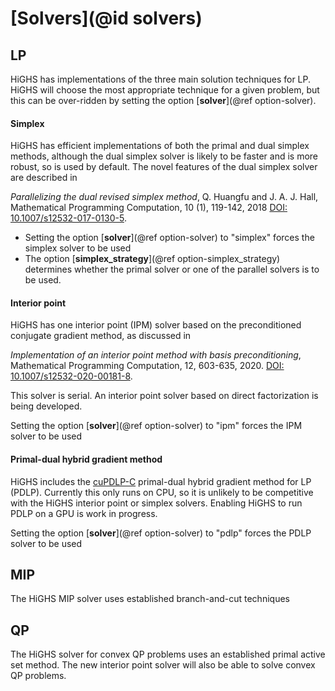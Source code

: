 # [Solvers](@id solvers)

## LP

HiGHS has implementations of the three main solution techniques for
LP. HiGHS will choose the most appropriate technique for a given
problem, but this can be over-ridden by setting the option
[__solver__](@ref option-solver).

#### Simplex

HiGHS has efficient implementations of both the primal and dual
simplex methods, although the dual simplex solver is likely to be
faster and is more robust, so is used by default. The novel features
of the dual simplex solver are described in

_Parallelizing the dual revised simplex method_, Q. Huangfu and
J. A. J. Hall, Mathematical Programming Computation, 10 (1), 119-142,
2018 [DOI:
10.1007/s12532-017-0130-5](https://link.springer.com/article/10.1007/s12532-017-0130-5).

* Setting the option [__solver__](@ref option-solver) to "simplex" forces the simplex solver to be used
* The option [__simplex\_strategy__](@ref option-simplex_strategy)
determines whether the primal solver or one of the parallel solvers is
to be used.

#### Interior point

HiGHS has one interior point (IPM) solver based on the preconditioned conjugate gradient method, as discussed in

_Implementation of an interior point method with basis
preconditioning_, Mathematical Programming Computation, 12, 603-635, 2020. [DOI:
10.1007/s12532-020-00181-8](https://link.springer.com/article/10.1007/s12532-020-00181-8).

This solver is serial. An interior point solver based on direct factorization is being developed.

Setting the option [__solver__](@ref option-solver) to "ipm" forces the IPM solver to be used

#### Primal-dual hybrid gradient method

HiGHS includes the [cuPDLP-C](https://github.com/COPT-Public/cuPDLP-C)
primal-dual hybrid gradient method for LP (PDLP). Currently this only
runs on CPU, so it is unlikely to be competitive with the HiGHS
interior point or simplex solvers. Enabling HiGHS to run PDLP on a GPU
is work in progress.

Setting the option [__solver__](@ref option-solver) to "pdlp" forces the PDLP solver to be used

## MIP

The HiGHS MIP solver uses established branch-and-cut techniques

## QP

The HiGHS solver for convex QP problems uses an established primal
active set method. The new interior point solver will also be able to
solve convex QP problems.



